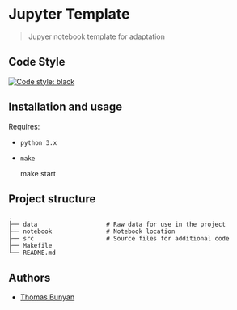 Jupyter Template
================

> Jupyer notebook template for adaptation


## Code Style
<a href="https://github.com/psf/black"><img alt="Code style: black" src="https://img.shields.io/badge/code%20style-black-000000.svg"></a>


## Installation and usage
Requires:
- `python 3.x`
- `make`

    make start


## Project structure
    .
    ├── data                   # Raw data for use in the project
    ├── notebook               # Notebook location
    ├── src                    # Source files for additional code
    ├── Makefile
    └── README.md


## Authors
- [Thomas Bunyan](https://github.com/thomasbunyan)
